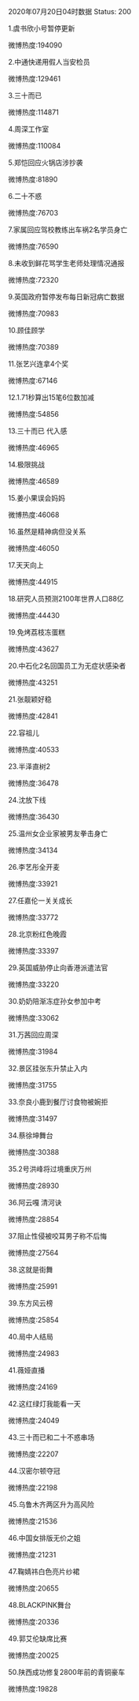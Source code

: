 2020年07月20日04时数据
Status: 200

1.虞书欣小号暂停更新

微博热度:194090

2.中通快递用假人当安检员

微博热度:129461

3.三十而已

微博热度:114871

4.周深工作室

微博热度:110084

5.郑恺回应火锅店涉抄袭

微博热度:81890

6.二十不惑

微博热度:76703

7.家属回应驾校教练出车祸2名学员身亡

微博热度:76590

8.未收到鲜花骂学生老师处理情况通报

微博热度:72320

9.英国政府暂停发布每日新冠病亡数据

微博热度:70983

10.顾佳顾学

微博热度:70389

11.张艺兴连拿4个奖

微博热度:67146

12.1.71秒算出15笔6位数加减

微博热度:54856

13.三十而已 代入感

微博热度:46965

14.极限挑战

微博热度:46589

15.姜小果误会妈妈

微博热度:46068

16.虽然是精神病但没关系

微博热度:46050

17.天天向上

微博热度:44915

18.研究人员预测2100年世界人口88亿

微博热度:44430

19.免烤荔枝冻蛋糕

微博热度:43627

20.中石化2名回国员工为无症状感染者

微博热度:43251

21.张靓颖好稳

微博热度:42841

22.容祖儿

微博热度:40533

23.半泽直树2

微博热度:36478

24.沈放下线

微博热度:36430

25.温州女企业家被男友拳击身亡

微博热度:34134

26.李艺彤全开麦

微博热度:33921

27.任嘉伦一关关成长

微博热度:33772

28.北京粉红色晚霞

微博热度:33397

29.英国威胁停止向香港派遣法官

微博热度:33220

30.奶奶陪渐冻症孙女参加中考

微博热度:33062

31.万茜回应周深

微博热度:31984

32.景区挂张东升禁止入内

微博热度:31755

33.奈良小鹿到餐厅讨食物被婉拒

微博热度:31497

34.蔡徐坤舞台

微博热度:30388

35.2号洪峰将过境重庆万州

微博热度:28930

36.阿云嘎 清河诀

微博热度:28854

37.阻止性侵被咬耳男子称不后悔

微博热度:27564

38.这就是街舞

微博热度:25991

39.东方风云榜

微博热度:25854

40.局中人结局

微博热度:24983

41.薇娅直播

微博热度:24169

42.这红绿灯我能看一天

微博热度:24049

43.三十而已和二十不惑串场

微博热度:22207

44.汉密尔顿夺冠

微博热度:22198

45.乌鲁木齐两区升为高风险

微博热度:21536

46.中国女排版无价之姐

微博热度:21231

47.鞠婧祎白色亮片纱裙

微博热度:20655

48.BLACKPINK舞台

微博热度:20336

49.郭艾伦缺席比赛

微博热度:20025

50.陕西成功修复2800年前的青铜豪车

微博热度:19828

